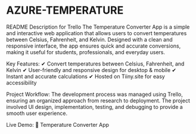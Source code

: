 # AZURE-TEMPERATURE

README Description for Trello
The Temperature Converter App is a simple and interactive web application that allows users to convert temperatures between Celsius, Fahrenheit, and Kelvin. Designed with a clean and responsive interface, the app ensures quick and accurate conversions, making it useful for students, professionals, and everyday users.

Key Features:
✔ Convert temperatures between Celsius, Fahrenheit, and Kelvin
✔ User-friendly and responsive design for desktop & mobile
✔ Instant and accurate calculations
✔ Hosted on Tiiny.site for easy accessibility

Project Workflow:
The development process was managed using Trello, ensuring an organized approach from research to deployment. The project involved UI design, implementation, testing, and debugging to provide a smooth user experience.

Live Demo:
🔗 Temperature Converter App
